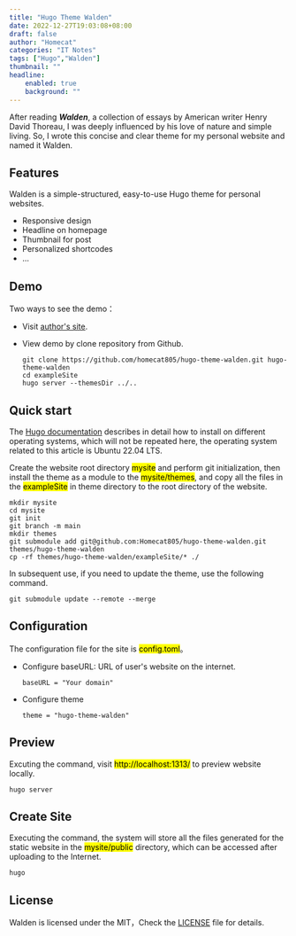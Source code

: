 ```yaml
---
title: "Hugo Theme Walden"
date: 2022-12-27T19:03:08+08:00
draft: false
author: "Homecat"
categories: "IT Notes"
tags: ["Hugo","Walden"]
thumbnail: ""
headline: 
    enabled: true
    background: ""
---
```


After reading <i><b>Walden</b></i>, a collection of essays by American writer Henry David Thoreau, I was deeply influenced by his love of nature and simple living. So, I wrote this concise and clear theme for my personal website and named it Walden.

<!--more-->

## Features

Walden is a simple-structured, easy-to-use Hugo theme for personal websites.

- Responsive design
- Headline on homepage
- Thumbnail for post
- Personalized shortcodes
- ...

## Demo

Two ways to see the demo：

- Visit [author's site](https://genway.com.cn/).
- View demo by clone repository from Github.

    ```
    git clone https://github.com/homecat805/hugo-theme-walden.git hugo-theme-walden
    cd exampleSite
    hugo server --themesDir ../..
    ```

## Quick start

The [Hugo documentation](https://gohugo.io/installation/) describes in detail how to install on different operating systems, which will not be repeated here, the operating system related to this article is Ubuntu 22.04 LTS.

Create the website root directory <mark>mysite</mark> and perform git initialization, then install the theme as a module to the <mark>mysite/themes</mark>, and copy all the files in the <mark>exampleSite</mark> in theme directory to the root directory of the website.

```
mkdir mysite
cd mysite
git init
git branch -m main
mkdir themes
git submodule add git@github.com:Homecat805/hugo-theme-walden.git themes/hugo-theme-walden
cp -rf themes/hugo-theme-walden/exampleSite/* ./
```

In subsequent use, if you need to update the theme, use the following command.

```
git submodule update --remote --merge
```

## Configuration 

The configuration file for the site is <mark>config.toml</mark>。

- Configure baseURL: URL of user's website on the internet.

    ```
    baseURL = "Your domain"
    ```

- Configure theme

    ```
    theme = "hugo-theme-walden"
    ```

## Preview

Excuting the command, visit <mark>http://localhost:1313/</mark> to preview website locally.

```
hugo server
```

## Create Site

Executing the command, the system will store all the files generated for the static website in the <mark>mysite/public</mark> directory, which can be accessed after uploading to the Internet.

```
hugo
```

## License

Walden is licensed under the MIT，Check the  [LICENSE](https://github.com/homecat805/hugo-theme-walden/blob/master/LICENSE) file for details.
